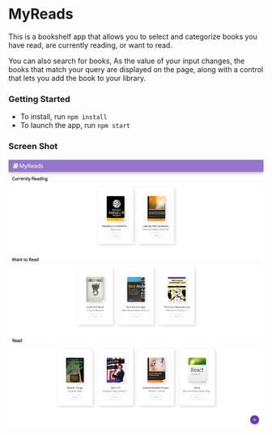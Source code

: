 # MyReads

This is  a bookshelf app that allows you to select and categorize books you have read, 
are currently reading, or want to read.

You can also search for books, As the value of your input changes, the books that match your query
are displayed on the page, along with a control that lets you add the book to your library.

### Getting Started
   
* To install, run `npm install`
* To launch the app, run `npm start`

### Screen Shot

![Screenshot](./screenshot.png)